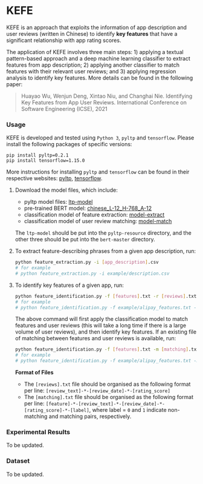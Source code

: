 # KEFE

KEFE is an approach that exploits the information of app description and user reviews (written in Chinese) to identify **key features** that have a significant relationship with app rating scores. 

The application of KEFE involves three main steps: 1) applying a textual pattern-based approach and a deep machine learning classifier to extract features from app description; 2) applying another classifier to match features with their relevant user reviews; and 3) applying regression analysis to identify key features. More details can be found in the following paper:

> Huayao Wu, Wenjun Deng, Xintao Niu, and Changhai Nie. Identifying Key Features from App User Reviews. International Conference on Software Engineering (ICSE), 2021



### Usage

KEFE is developed and tested using `Python 3`, `pyltp` and `tensorflow`. Please install the following packages of specific versions:

```
pip install pyltp=0.2.1
pip install tensorflow=1.15.0
```

More instructions for installing  `pyltp` and `tensorflow` can be found in their respective websites: [pyltp](https://github.com/HIT-SCIR/pyltp), [tensorflow](https://github.com/tensorflow/tensorflow).



1. Download the model files, which include:

   * pyltp model files: [ltp-model](https://github.com/GIST-NJU/KEFE/releases/download/v1.0/ltp-model.zip)
   * pre-trained BERT model: [chinese_L-12_H-768_A-12](https://github.com/GIST-NJU/KEFE/releases/download/v1.0/chinese_L-12_H-768_A-12.zip)
   * classification model of feature extraction: [model-extract](https://github.com/GIST-NJU/KEFE/releases/download/v1.0/model-extract.zip)
   * classification model of user review matching: [model-match](https://github.com/GIST-NJU/KEFE/releases/download/v1.0/model-match.zip)

   The `ltp-model` should be put into the `pyltp-resource` directory, and the other three should be put into the `bert-master` directory.



2. To extract feature-describing phrases from a given app description, run:

   ```bash
   python feature_extraction.py -i [app_description].csv
   # for example
   # python feature_extraction.py -i example/description.csv
   ```

   

3. To identify key features of a given app, run:

   ```bash
   python feature_identification.py -f [features].txt -r [reviews].txt
   # for example
   # python feature_identification.py -f example/alipay_features.txt -r example/alipay_reviews.txt
   ```

   The above command will first apply the classification model to match features and user reviews (this will take a long time if there is a large volume of user reviews), and then identify key features. If an existing file of matching between features and user reviews is available, run:

   ```bash
   python feature_identification.py -f [features].txt -m [matching].txt
   # for example
   # python feature_identification.py -f example/alipay_features.txt -m example/alipay_matching.txt
   ```

   **Format of Files**

   * The `[reviews].txt` file should be organised as the following format per line: `[review_text]-*-[review_date]-*-[rating_score]`
   * The `[matching].txt` file should be organised as the following format per line: `[feature]-*-[review_text]-*-[review_date]-*-[rating_score]-*-[label]`, where label = `0` and `1` indicate non-matching and matching pairs, respectively.



### Experimental Results

To be updated.


### Dataset

To be updated.

